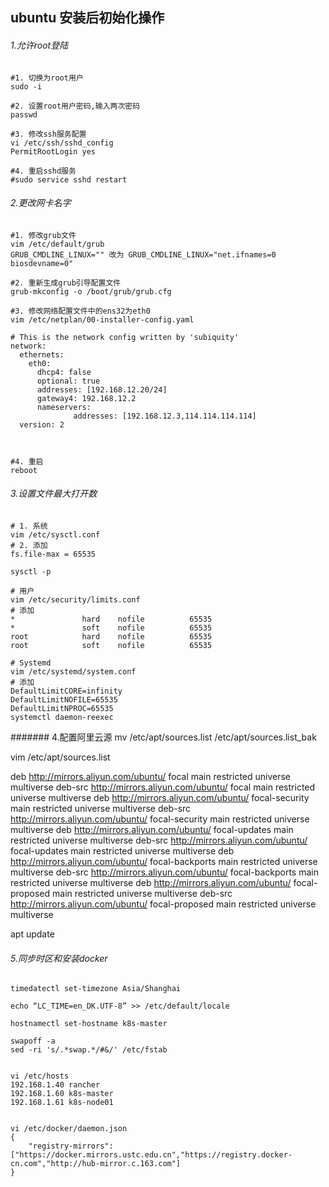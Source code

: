 ##  ubuntu 安装后初始化操作


###### 1.允许root登陆
```shell
#1. 切换为root用户
sudo -i

#2. 设置root用户密码,输入两次密码
passwd

#3. 修改ssh服务配置
vi /etc/ssh/sshd_config
PermitRootLogin yes

#4. 重启sshd服务
#sudo service sshd restart

```

###### 2.更改网卡名字
```shell
#1. 修改grub文件
vim /etc/default/grub
GRUB_CMDLINE_LINUX="" 改为 GRUB_CMDLINE_LINUX="net.ifnames=0 biosdevname=0"

#2. 重新生成grub引导配置文件
grub-mkconfig -o /boot/grub/grub.cfg

#3. 修改网络配置文件中的ens32为eth0
vim /etc/netplan/00-installer-config.yaml

# This is the network config written by 'subiquity'
network:
  ethernets:
    eth0:
      dhcp4: false
      optional: true
      addresses: [192.168.12.20/24]
      gateway4: 192.168.12.2
      nameservers:
              addresses: [192.168.12.3,114.114.114.114]
  version: 2



#4. 重启
reboot
```

###### 3.设置文件最大打开数
```shell
# 1. 系统
vim /etc/sysctl.conf
# 2. 添加
fs.file-max = 65535

sysctl -p

# 用户
vim /etc/security/limits.conf
# 添加
*               hard    nofile          65535
*               soft    nofile          65535
root            hard    nofile          65535
root            soft    nofile          65535

# Systemd
vim /etc/systemd/system.conf
# 添加
DefaultLimitCORE=infinity
DefaultLimitNOFILE=65535
DefaultLimitNPROC=65535
systemctl daemon-reexec
```

####### 4.配置阿里云源
mv /etc/apt/sources.list /etc/apt/sources.list_bak

vim /etc/apt/sources.list

deb http://mirrors.aliyun.com/ubuntu/ focal main restricted universe multiverse
deb-src http://mirrors.aliyun.com/ubuntu/ focal main restricted universe multiverse
deb http://mirrors.aliyun.com/ubuntu/ focal-security main restricted universe multiverse
deb-src http://mirrors.aliyun.com/ubuntu/ focal-security main restricted universe multiverse
deb http://mirrors.aliyun.com/ubuntu/ focal-updates main restricted universe multiverse
deb-src http://mirrors.aliyun.com/ubuntu/ focal-updates main restricted universe multiverse
deb http://mirrors.aliyun.com/ubuntu/ focal-backports main restricted universe multiverse
deb-src http://mirrors.aliyun.com/ubuntu/ focal-backports main restricted universe multiverse
deb http://mirrors.aliyun.com/ubuntu/ focal-proposed main restricted universe multiverse
deb-src http://mirrors.aliyun.com/ubuntu/ focal-proposed main restricted universe multiverse


apt update


###### 5.同步时区和安装docker
```shell
timedatectl set-timezone Asia/Shanghai

echo “LC_TIME=en_DK.UTF-8” >> /etc/default/locale

hostnamectl set-hostname k8s-master

swapoff -a
sed -ri 's/.*swap.*/#&/' /etc/fstab


vi /etc/hosts
192.168.1.40 rancher
192.168.1.60 k8s-master
192.168.1.61 k8s-node01


vi /etc/docker/daemon.json
{
    "registry-mirrors": ["https://docker.mirrors.ustc.edu.cn","https://registry.docker-cn.com","http://hub-mirror.c.163.com"]
}
```
